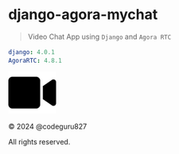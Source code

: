 # django-agora-mychat

> Video Chat App using `Django` and `Agora RTC`

```yaml
django: 4.0.1
AgoraRTC: 4.8.1
```

<img src="static/images/video.svg" width="96" alt="mychat" />

&copy; 2024 @codeguru827

All rights reserved.
